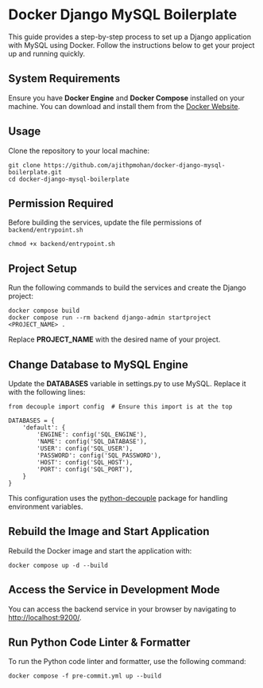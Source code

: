# Docker Django MySQL Boilerplate

This guide provides a step-by-step process to set up a Django application with MySQL using Docker. Follow the instructions below to get your project up and running quickly.

## System Requirements

Ensure you have **Docker Engine** and **Docker Compose** installed on your machine. You can download and install them from the [Docker Website](https://docs.docker.com/get-docker/).

## Usage

Clone the repository to your local machine:

    git clone https://github.com/ajithpmohan/docker-django-mysql-boilerplate.git
    cd docker-django-mysql-boilerplate

## Permission Required

Before building the services, update the file permissions of `backend/entrypoint.sh`

    chmod +x backend/entrypoint.sh

## Project Setup

Run the following commands to build the services and create the Django project:

    docker compose build
    docker compose run --rm backend django-admin startproject <PROJECT_NAME> .

Replace **PROJECT_NAME** with the desired name of your project.

## Change Database to MySQL Engine

Update the **DATABASES** variable in settings.py to use MySQL. Replace it with the following lines:

    from decouple import config  # Ensure this import is at the top

    DATABASES = {
        'default': {
            'ENGINE': config('SQL_ENGINE'),
            'NAME': config('SQL_DATABASE'),
            'USER': config('SQL_USER'),
            'PASSWORD': config('SQL_PASSWORD'),
            'HOST': config('SQL_HOST'),
            'PORT': config('SQL_PORT'),
        }
    }

This configuration uses the [python-decouple](https://simpleisbetterthancomplex.com/2015/11/26/package-of-the-week-python-decouple.html) package for handling environment variables.

## Rebuild the Image and Start Application

Rebuild the Docker image and start the application with:

    docker compose up -d --build

## Access the Service in Development Mode

You can access the backend service in your browser by navigating to [http://localhost:9200/](http://localhost:9200/).

## Run Python Code Linter & Formatter

To run the Python code linter and formatter, use the following command:

    docker compose -f pre-commit.yml up --build
